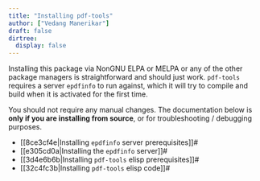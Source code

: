 ```yaml
---
title: "Installing pdf-tools"
author: ["Vedang Manerikar"]
draft: false
dirtree:
  display: false
---
```


Installing this package via NonGNU ELPA or MELPA or any of the other package managers is straightforward and should just work.
`pdf-tools` requires a server `epdfinfo` to run against, which it will try to compile and build when it is activated for the first time.

You should not require any manual changes. The documentation below is **only if you are installing from source**, or for troubleshooting / debugging purposes.

-   [[8ce3cf4e|Installing `epdfinfo` server prerequisites]]#
-   [[e305cd0a|Installing the `epdfinfo` server]]#
-   [[3d4e6b6b|Installing `pdf-tools` elisp prerequisites]]#
-   [[32c4fc3b|Installing `pdf-tools` elisp code]]#
